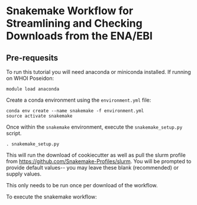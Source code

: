 # Snakemake Workflow for Streamlining and Checking Downloads from the ENA/EBI

## Pre-requesits
To run this tutorial you will need anaconda or miniconda installed. If running on WHOI Poseidon: 
```
module load anaconda 
```

Create a conda environment using the `environment.yml` file: 
```
conda env create --name snakemake -f environment.yml  
source activate snakemake
```

Once within the `snakemake` environment, execute the `snakemake_setup.py` script. 

```
. snakemake_setup.py
```

This will run the download of cookiecutter as well as pull the slurm profile from https://github.com/Snakemake-Profiles/slurm. You will be prompted to provide default values-- you may leave these blank (recommended) or supply values. 

This only needs to be run once per download of the workflow. 

To execute the snakemake workflow: 


